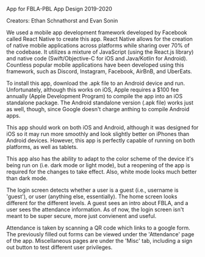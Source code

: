 App for FBLA-PBL App Design 2019-2020

Creators: Ethan Schnathorst and Evan Sonin


We used a mobile app development framework developed by Facebook called React Native to create this app. React Native allows for the creation of native mobile applications across platforms while sharing over 70% of the codebase. It utilizes a mixture of JavaScript (using the React.js library) and native code (Swift/Objective-C for iOS and Java/Kotlin for Android). Countless popular mobile applications have been developed using this framework, such as Discord, Instagram, Facebook, AirBnB, and UberEats.




To install this app, download the .apk file to an Android device and run. Unfortunately, although this works on iOS, Apple requires a $100 fee annually (Apple Development Program) to compile the app into an iOS standalone package. The Android standalone version (.apk file) works just as well, though, since Google doesn't charge anthing to compile Android apps.




This app should work on both iOS and Android, although it was designed for iOS so it may run more smoothly and look slightly better on iPhones than Android devices. However, this app is perfectly capable of running on both platforms, as well as tablets.

This app also has the ability to adapt to the color scheme of the device it's being run on (i.e. dark mode or light mode), but a reopening of the app is required for the changes to take effect. Also, white mode looks much better than dark mode.

The login screen detects whether a user is a guest (i.e., username is 'guest'), or user (anything else, essentially). The home screen looks different for the different levels. A guest sees an intro about FBLA, and a user sees the attendance information. As of now, the login screen isn't meant to be super secure, more just convienent and useful.

Attendance is taken by scanning a QR code which links to a google form. The previously filled out forms can be viewed under the 'Attendance' page of the app. Miscellaneous pages are under the 'Misc' tab, including a sign out button to test different user privileges.